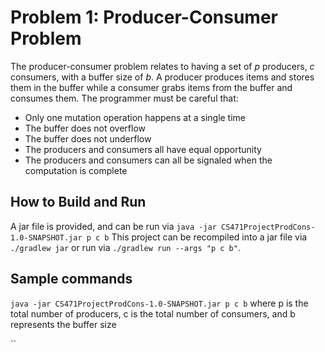 # Problem 1: Producer-Consumer Problem

The producer-consumer problem relates to having a set of _p_ producers, _c_ consumers, with a buffer size of _b_.
A producer produces items and stores them in the buffer while a consumer grabs items from the buffer and consumes them.
The programmer must be careful that:
* Only one mutation operation happens at a single time
* The buffer does not overflow
* The buffer does not underflow
* The producers and consumers all have equal opportunity
* The producers and consumers can all be signaled when the computation is complete

## How to Build and Run

A jar file is provided, and can be run via `java -jar CS471ProjectProdCons-1.0-SNAPSHOT.jar p c b`
This project can be recompiled into a jar file via `./gradlew jar` or run via `./gradlew run --args "p c b"`.

## Sample commands

`java -jar CS471ProjectProdCons-1.0-SNAPSHOT.jar p c b` where p is the total number of producers, c is the total number 
of consumers, and b represents the buffer size

``